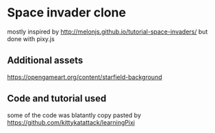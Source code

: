 # Space invader clone
mostly inspired by http://melonjs.github.io/tutorial-space-invaders/ but done with pixy.js


## Additional assets
https://opengameart.org/content/starfield-background

## Code and tutorial used
some of the code was blatantly copy pasted by https://github.com/kittykatattack/learningPixi